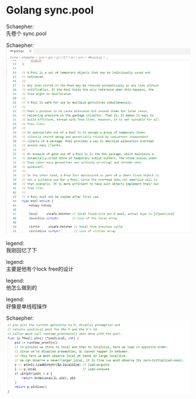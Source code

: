 # Golang sync.pool



Schaepher:  
先卷个 sync.pool

Schaepher:  
![](./img/1.png)

legend:  
我刚回忆了下

legend:  
主要是他有个lock free的设计

legend:  
他怎么做到的

legend:  
好像是单线程操作

Schaepher:  
![](./img/2.png)

